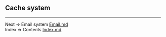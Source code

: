 ## Cache system

___
Next => Email system [Email.md](https://github.com/tryteex/tiny-web/blob/main/doc/Email.md)   
Index => Contents [Index.md](https://github.com/tryteex/tiny-web/blob/main/doc/Index.md)  
